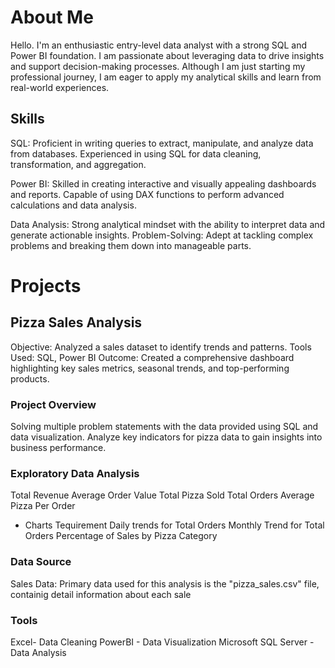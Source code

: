 # About Me
Hello. I'm an enthusiastic entry-level data analyst with a strong SQL and Power BI foundation. I am passionate about leveraging data to drive insights and support decision-making processes. Although I am just starting my professional journey, I am eager to apply my analytical skills and learn from real-world experiences.

## Skills

SQL: Proficient in writing queries to extract, manipulate, and analyze data from databases. Experienced in using SQL for data cleaning, transformation, and aggregation.

Power BI: Skilled in creating interactive and visually appealing dashboards and reports. Capable of using DAX functions to perform advanced calculations and data analysis.

Data Analysis: Strong analytical mindset with the ability to interpret data and generate actionable insights.
Problem-Solving: Adept at tackling complex problems and breaking them down into manageable parts.


# Projects


## Pizza Sales Analysis

Objective: Analyzed a sales dataset to identify trends and patterns.
Tools Used: SQL, Power BI
Outcome: Created a comprehensive dashboard highlighting key sales metrics, seasonal trends, and top-performing products.

### Project Overview
Solving multiple problem statements with the data provided using SQL and data visualization. Analyze key indicators for pizza data to gain insights into business performance. 

### Exploratory Data Analysis
Total Revenue
Average Order Value
Total Pizza Sold
Total Orders
Average Pizza Per Order

- Charts Tequirement
Daily trends for Total Orders
Monthly Trend for Total Orders
Percentage of Sales by Pizza Category

### Data Source
Sales Data: Primary data used for this analysis is the "pizza_sales.csv" file, containig detail information about each sale

### Tools
Excel- Data Cleaning
PowerBI - Data Visualization
Microsoft SQL Server - Data Analysis
